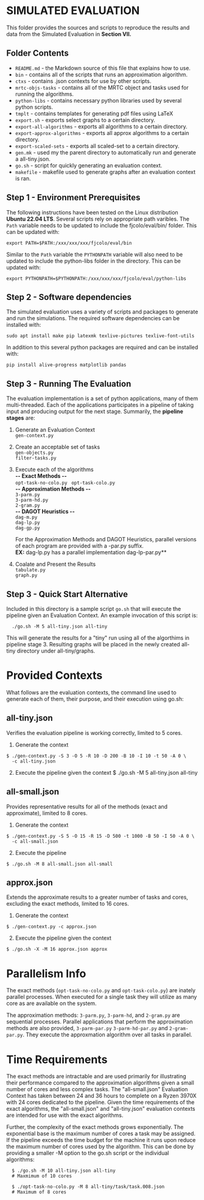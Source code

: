 # SIMULATED EVALUATION
This folder provides the sources and scripts to reproduce the results and data from the Simulated Evaluation in **Section VII.**


## Folder Contents
- `README.md` - the Markdown source of this file that explains how to use. 
- `bin` - contains all of the scripts that runs an approximation algorithm. 
- `ctxs` - contains .json contexts for use by other scripts.  
- `mrtc-objs-tasks` - contains all of the MRTC object and tasks used for running the algorithms. 
- `python-libs` - contains necessary python libraries used by several python scripts.  
- `tmplt` - contains templates for generating pdf files using LaTeX 
- `export.sh` - exports select graphs to a certain directory.
- `export-all-algorithms` - exports all algorithms to a certain directory.
- `export-approx-algorithms` - exports all approx algorithms to a certain directory.
- `export-scaled-sets` - exports all scaled-set to a certain directory.
- `gen.mk` - used my the parent directory to automatically run and generate a all-tiny.json.
- `go.sh` - script for quickly generating an evaluation context.
- `makefile` - makefile used to generate graphs after an evaluation context is ran.

## Step 1 - Environment Prerequisites 
The following instructions have been tested on the Linux distribution **Ubuntu 22.04 LTS**. Several scripts rely on appropriate path varibles. The ``Path``
variable needs to be updated to include the fjcolo/eval/bin/ folder. This can be updated with:
```
export PATH=$PATH:/xxx/xxx/xxx/fjcolo/eval/bin
```
Similar to the ``Path`` variable the ``PYTHONPATH`` variable will also need to be updated to include the python-libs folder in the directory. This can be updated with: 
```
export PYTHONPATH=$PYTHONPATH:/xxx/xxx/xxx/fjcolo/eval/python-libs
```

## Step 2 - Software dependencies

The simulated evaluation uses a variety of scripts and packages to generate and run the simulations. The required software dependencies can be installed with:
```
sudo apt install make pip latexmk texlive-pictures texlive-font-utils
```
In addition to this several python packages are required and can be installed with: 
```
pip install alive-progress matplotlib pandas
```

## Step 3 - Running The Evaluation

The evaluation implementation is a set of python applications, many of
them multi-threaded. Each of the applications participates in a
pipeline of taking input and producing output for the next
stage. Summarily, the **pipeline stages** are:

1. Generate an Evaluation Context  
   ```gen-context.py```

2. Create an acceptable set of tasks  
    ```gen-objects.py```  
    ```filter-tasks.py```
   
3. Execute each of the algorithms  
    **-- Exact Methods --**  
   ```opt-task-no-colo.py ``` 
   ```opt-task-colo.py```  
   **-- Approximation Methods --**  
   ```3-parm.py```  
   ```3-parm-hd.py```  
   ```2-gram.py```  
   **-- DAGOT Heuristics --**  
   ```dag-m.py```  
   ```dag-lp.py```  
   ```dag-gp.py```  

   For the Approximation Methods and DAGOT Heuristics, parallel
   versions of each program are provided with a -par.py suffix.  
   **EX:** dag-lp.py has a parallel implementation dag-lp-par.py**

4. Coalate and Present the Results  
   ```tabulate.py```  
   ```graph.py```


## Step 3 - Quick Start Alternative 
Included in this directory is a sample script ```go.sh```  that will execute the pipeline given an Evaluation Context. An example invocation of this script is:
```
  ./go.sh -M 5 all-tiny.json all-tiny
```
This will generate the results for a "tiny" run using all of the
algorthims in pipeline stage 3. Resulting graphs will be placed in the
newly created all-tiny directory under all-tiny/graphs.


# Provided Contexts

What follows are the evaluation contexts, the command line used to
generate each of them, their purpose, and their execution using go.sh:

## all-tiny.json
  Verifies the evaluation pipeline is working correctly, limited to
  5 cores.  
  
  1. Generate the context  
  ```
  $ ./gen-context.py -S 3 -O 5 -R 10 -D 200 -B 10 -I 10 -t 50 -A 0 \
    -c all-tiny.json
  ```
  2. Execute the pipeline given the context
  $ ./go.sh -M 5 all-tiny.json all-tiny
    
## all-small.json
  Provides representative results for all of the methods (exact and
  approximate), limited to 8 cores.

  1. Generate the context
  ```
  $ ./gen-context.py -S 5 -O 15 -R 15 -D 500 -t 1000 -B 50 -I 50 -A 0 \
    -c all-small.json
  ```
  2. Execute the pipeline
  ```
  $ ./go.sh -M 8 all-small.json all-small
  ```

## approx.json
  Extends the approximate results to a greater number of tasks and
  cores, excluding the exact methods, limited to 16 cores.

  1. Generate the context
   ```
   $ ./gen-context.py -c approx.json
   ```
  2. Execute the pipeline given the context
  ```
  $ ./go.sh -X -M 16 approx.json approx
  ```
#


# Parallelism Info
The exact methods (```opt-task-no-colo.py``` and ```opt-task-colo.py```) are
inately parallel processes. When executed for a single task they will
utilize as many core as are available on the system.

The approximation methods: ```3-parm.py```, ```3-parm-hd```, and ```2-gram.py``` are
sequential processes. Parallel applications that perform the
approximation methods are also provided, ```3-parm-par.py```
```3-parm-hd-par.py``` and ```2-gram-par.py```. They execute the approxmation
algorithm over all tasks in parallel.



# Time Requirements

The exact methods are intractable and are used primarily for
illustrating their performance compared to the approximation
algorithms given a small number of cores and less
complex tasks. The "all-small.json" Evaluation Context has taken between
24 and 36 hours to complete on a Ryzen 3970X with 24 cores dedicated
to the pipeline. Given the time requirements of the exact algorithms, 
the "all-small.json" and "all-tiny.json" evaluation contexts are
intended for use with the exact algorithms.

Further, the complexity of the exact methods grows exponentially. The
exponential base is the maximum number of cores a task may be
assigned. If the pipeline exceeds the time budget for the machine it
runs upon reduce the maximum number of cores used by the
algorithm. This can be done by providing a smaller -M option to the
go.sh script or the individual algorithms:
```
  $ ./go.sh -M 10 all-tiny.json all-tiny
  # Maxmimum of 10 cores
```
```
  $ ./opt-task-no-colo.py -M 8 all-tiny/task/task.008.json
  # Maximum of 8 cores
```
#

